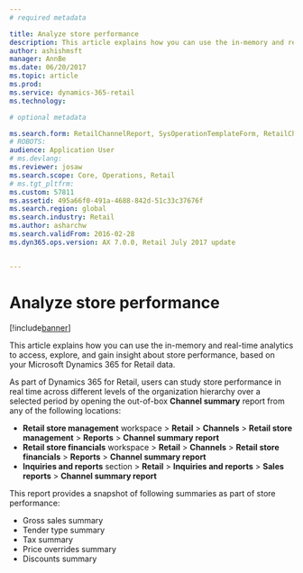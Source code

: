 ```yaml
---
# required metadata

title: Analyze store performance
description: This article explains how you can use the in-memory and real-time analytics to access, explore, and gain insight about store performance, based on your Microsoft Dynamics 365 for Retail data. 
author: ashishmsft
manager: AnnBe
ms.date: 06/20/2017
ms.topic: article
ms.prod: 
ms.service: dynamics-365-retail
ms.technology: 

# optional metadata

ms.search.form: RetailChannelReport, SysOperationTemplateForm, RetailChannelManagementWorkspace
# ROBOTS: 
audience: Application User
# ms.devlang: 
ms.reviewer: josaw
ms.search.scope: Core, Operations, Retail
# ms.tgt_pltfrm: 
ms.custom: 57811
ms.assetid: 495a66f0-491a-4688-842d-51c33c37676f
ms.search.region: global
ms.search.industry: Retail
ms.author: asharchw
ms.search.validFrom: 2016-02-28
ms.dyn365.ops.version: AX 7.0.0, Retail July 2017 update


---
```


# Analyze store performance

[!include[banner](includes/banner.md)]


This article explains how you can use the in-memory and real-time analytics to access, explore, and gain insight about store performance, based on your Microsoft Dynamics 365 for Retail data. 

As part of Dynamics 365 for Retail, users can study store performance in real time across different levels of the organization hierarchy over a selected period by opening the out-of-box **Channel summary** report from any of the following locations:

-   **Retail store management** workspace &gt; **Retail** &gt; **Channels** &gt; **Retail store management** &gt; **Reports** &gt; **Channel summary report**
-   **Retail store financials** workspace &gt; **Retail** &gt; **Channels** &gt; **Retail store financials** &gt; **Reports** &gt; **Channel summary report**
-   **Inquiries and reports** section &gt; **Retail** &gt; **Inquiries and reports** &gt; **Sales reports** &gt; **Channel summary report**

This report provides a snapshot of following summaries as part of store performance:

-   Gross sales summary
-   Tender type summary
-   Tax summary
-   Price overrides summary
-   Discounts summary


